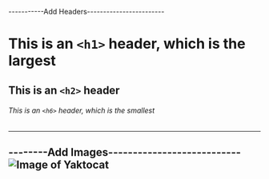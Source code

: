 -----------Add Headers------------------------
# This is an `<h1>` header, which is the largest
## This is an `<h2>` header
###### This is an `<h6>` header, which is the smallest
----------------------------------------------

--------Add Images---------------------------
![Image of Yaktocat](https://octodex.github.com/images/yaktocat.png)
---------------------------------------------

